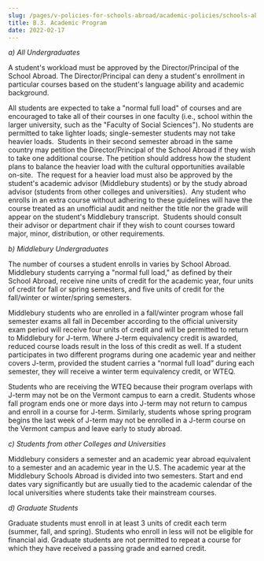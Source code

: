 ```yaml
---
slug: /pages/v-policies-for-schools-abroad/academic-policies/schools-abroad-b-3-academic-program
title: B.3. Academic Program
date: 2022-02-17
---
```


*a) All Undergraduates*

A student's workload must be approved by the Director/Principal of the School Abroad. The Director/Principal can deny a student's enrollment in particular courses based on the student's language ability and academic background.

All students are expected to take a "normal full load" of courses and are encouraged to take all of their courses in one faculty (i.e., school within the larger university, such as the "Faculty of Social Sciences"). No students are permitted to take lighter loads; single-semester students may not take heavier loads.  Students in their second semester abroad in the same country may petition the Director/Principal of the School Abroad if they wish to take one additional course. The petition should address how the student plans to balance the heavier load with the cultural opportunities available on-site.  The request for a heavier load must also be approved by the student's academic advisor (Middlebury students) or by the study abroad advisor (students from other colleges and universities).  Any student who enrolls in an extra course without adhering to these guidelines will have the course treated as an unofficial audit and neither the title nor the grade will appear on the student's Middlebury transcript.  Students should consult their advisor or department chair if they wish to count courses toward major, minor, distribution, or other requirements.

*b) Middlebury Undergraduates*

The number of courses a student enrolls in varies by School Abroad. Middlebury students carrying a "normal full load," as defined by their School Abroad, receive nine units of credit for the academic year, four units of credit for fall or spring semesters, and five units of credit for the fall/winter or winter/spring semesters.

Middlebury students who are enrolled in a fall/winter program whose fall semester exams all fall in December according to the official university exam period will receive four units of credit and will be permitted to return to Middlebury for J-term.  Where J-term equivalency credit is awarded, reduced course loads result in the loss of this credit as well. If a student participates in two different programs during one academic year and neither covers J-term, provided the student carries a “normal full load” during each semester, they will receive a winter term equivalency credit, or WTEQ.

Students who are receiving the WTEQ because their program overlaps with J-term may not be on the Vermont campus to earn a credit. Students whose fall program ends one or more days into J-term may not return to campus and enroll in a course for J-term. Similarly, students whose spring program begins the last week of J-term may not be enrolled in a J-term course on the Vermont campus and leave early to study abroad.

*c) Students from other Colleges and Universities*

Middlebury considers a semester and an academic year abroad equivalent to a semester and an academic year in the U.S. The academic year at the Middlebury Schools Abroad is divided into two semesters. Start and end dates vary significantly but are usually tied to the academic calendar of the local universities where students take their mainstream courses.

*d) Graduate Students*

Graduate students must enroll in at least 3 units of credit each term (summer, fall, and spring). Students who enroll in less will not be eligible for financial aid. Graduate students are not permitted to repeat a course for which they have received a passing grade and earned credit.